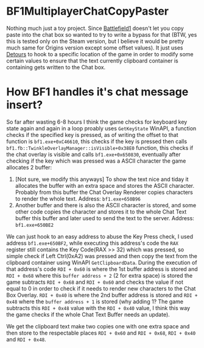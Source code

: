 # BF1MultiplayerChatCopyPaster

Nothing much just a toy project. Since [Battlefield1](https://store.steampowered.com/app/1238840/Battlefield_1/) doesn't let you copy paste into the chat box so wanted to try to write a bypass for that (BTW, yes this is tested only on the Steam version, but I believe it would be pretty much same for Origins version except some offset values). It just uses [Detours](https://github.com/microsoft/Detours) to hook to a specific location of the game in order to modify some certain values to ensure that the text currently clipboard container is containing gets written to the Chat box.

# How BF1 handles it's chat message insert?
So far after wasting 6-8 hours I think the game checks for keyboard key state again and again in a loop proably uses `GetKeyState` WinAPI, a function checks if the specified key is pressed, as of writing the offset to that function is `bf1.exe+0xC46610`, this checks if the key is pressed then calls `bf1.fb::TwinkleOverlayManager::isVisible+0x38E0` function, this checks if the chat overlay is visible and calls `bf1.exe+0x650830`, eventually after checking if the key which was pressed was a ASCII character the game allocates 2 buffer:
  1. [Not sure, we modify this anyways] To show the text nice and tiday it allocates the buffer with an extra space and stores the ASCII character. Probably from this buffer the Chat Overlay Renderer copies characters to render the whole text. Address: `bf1.exe+650B96`
  2. Another buffer and there is also the ASCII character is stored, and some other code copies the character and stores it to the whole Chat Text buffer this buffer and later used to send the text to the server. Address: `bf1.exe+650BE2`

We can just hook to an easy address to abuse the Key Press check, I used address `bf1.exe+650BF2`, while executing this address's code the `RAX` register still contains the Key Code(RAX >> 32) which was pressed, so simple check if Left Ctrl(0xA2) was pressed and then copy the text from the clipboard container using WinAPI `GetClipboardData`. During the execution of that address's code `RDI + 0x60` is where the 1st buffer address is stored and `RDI + 0x68` where this `buffer address + 2` (2 for extra space) is stored the game subtracts `RDI + 0x68` and `RDI + 0x60` and checks the value if not equal to 0 in order to check if it needs to render new characters to the Chat Box Overlay. `RDI + 0x40` is where the 2nd buffer address is stored and `RDI + 0x48` where the `buffer address + 1` is stored (why adding 1? The game subtracts this `RDI + 0x48` value with the `RDI + 0x40` value, I think this way the game checks if the whole Chat Text Buffer needs an update).

We get the clipboard text make two copies one with one extra space and then store to the respectable places `RDI + 0x60` and `RDI + 0x68`, `RDI + 0x40` and `RDI + 0x48`.
